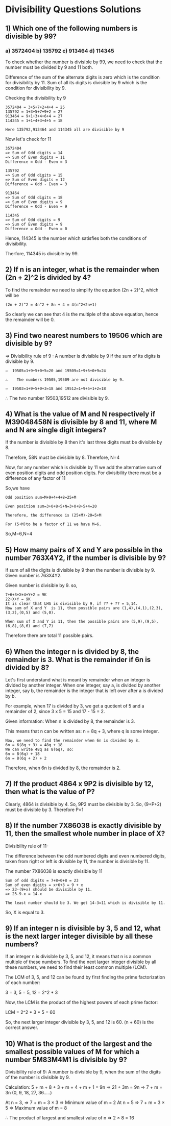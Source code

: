# Divisibility Questions Solutions

## 1) Which one of the following numbers is divisible by 99?
### a) 3572404 b) 135792 c) 913464 d) 114345
To check whether the number is divisible by 99, we need to check that the number must be divided by 9 and 11 both.

Difference of the sum of the alternate digits is zero which is the condition for divisibility by 11. Sum of all its digits is divisible by 9 which is the condition for divisibility by 9.

Checking the divisibility by 9
```
3572404 = 3+5+7+2+4+4 = 25
135792 = 1+3+5+7+9+2 = 27
913464 = 9+1+3+4+6+4 = 27
114345 = 1+1+4+3+4+5 = 18

Here 135792,913464 and 114345 all are divisible by 9
```
Now let's check for 11

```
3572404 
=> Sum of Odd digits = 14
=> Sum of Even digits = 11
Difference = Odd - Even = 3

135792 
=> Sum of Odd digits = 15
=> Sum of Even digits = 12
Difference = Odd - Even = 3

913464 
=> Sum of Odd digits = 18
=> Sum of Even digits = 9
Difference = Odd - Even = 9

114345 
=> Sum of Odd digits = 9
=> Sum of Even digits = 9
Difference = Odd - Even = 0
```

Hence, 114345 is the number which satisfies both the conditions of divisibility.

Therfore, 114345 is divisible by 99.

## 2) If n is an integer, what is the remainder when (2n + 2)^2 is divided by 4?

To find the remainder we need to simplify the equation (2n + 2)^2, which will be

```
(2n + 2)^2 = 4n^2 + 8n + 4 = 4(n^2+2n+1)
```
So clearly we can see that 4 is the multiple of the above equation, hence the remainder will be 0.

## 3) Find two nearest numbers to 19506 which are divisible by 9?

⇒  Divisibility rule of 9 : A number is divisible by 9 if the sum of its digits is divisible by 9.
```
⇒  19505=1+9+5+0+5=20 and 19509=1+9+5+0+9=24

∴    The numbers 19505,19509 are not divisible by 9.

⇒  19503=1+9+5+0+3=18 and 19512=1+9+5+1+2=18
```
∴   The two number 19503,19512 are divisible by 9.

## 4) What is the value of M and N respectively if M39048458N is divisible by 8 and 11, where M and N are single digit integers?

If the number is divisible by 8 then it's last three digits must be divisible by 8.

Therefore, 58N must be divisible by 8. Therefore, N=4

Now, for any number which is divisible by 11 we add the alternative sum of even position digits and odd position digits. For divisibility there must be a difference of any factor of 11

So,we have
```
Odd position sum=M+9+4+4+8=25+M

Even position sum=3+0+8+5+N=3+0+8+5+4=20

Therefore, the difference is (25+M)-20=5+M

For (5+M)to be a factor of 11 we have M=6.
```
So,M=6,N=4

## 5) How many pairs of X and Y are possible in the number 763X4Y2, if the number is divisible by 9?

If sum of all the digits is divisible by 9 then the number is divisible by 9. Given number is 763X4Y2.

Given number is divisible by 9.
so, 
```
7+6+3+X+4+Y+2 = 9K
22+X+Y = 9K
It is clear that LHS is divisible by 9, if ?? + ?? = 5,14.
Now sum of X and Y  is 11, then possible pairs are (1,4),(4,1),(2,3),(3,2),(0,5) and (5,0).

When sum of X and Y is 11, then the possible pairs are (5,9),(9,5),(6,8),(8,6) and (7,7)
```
Therefore there are total 11 possible pairs.

## 6) When the integer n is divided by 8, the remainder is 3. What is the remainder if 6n is divided by 8?

Let's first understand what is meant by remainder when an integer is divided by another integer. When one integer, say a, is divided by another integer, say b, the remainder is the integer that is left over after a is divided by b. 

For example, when 17 is divided by 3, we get a quotient of 5 and a remainder of 2, since 3 x 5 = 15 and 17 - 15 = 2.

Given information: When n is divided by 8, the remainder is 3.

This means that n can be written as:
n = 8q + 3, where q is some integer.

```
Now, we need to find the remainder when 6n is divided by 8.
6n = 6(8q + 3) = 48q + 18
We can write 48q as 8(6q), so:
6n = 8(6q) + 18
6n = 8(6q + 2) + 2
```
Therefore, when 6n is divided by 8, the remainder is 2.

## 7) If the product 4864 x 9P2 is divisible by 12, then what is the value of P?

Clearly, 4864 is divisible by 4.
So, 9P2 must be divisible by 3. So, (9+P+2) must be divisible by 3. Therefore P=1

## 8) If the number 7X86038 is exactly divisible by 11, then the smallest whole number in place of X?

Divisibility rule of 11-

The difference between the odd numbered digits and even numbered digits, taken from right or left is divisible by 11, the number is divisible by 11.

The number 7X86038 is exactly divisible by 11 

```
Sum of odd digits = 7+8+0+8 = 23
Sum of even digits = x+6+3 = 9 + x
=> 23-(9+x) should be divisible by 11.
=> 23-9-x = 14-x 

The least number should be 3. We get 14-3=11 which is divisible by 11.
```

So, X is equal to 3.

## 9) If an integer n is divisible by 3, 5 and 12, what is the next larger integer divisible by all these numbers?

If an integer n is divisible by 3, 5, and 12, it means that n is a common multiple of these numbers. To find the next larger integer divisible by all these numbers, we need to find their least common multiple (LCM).

The LCM of 3, 5, and 12 can be found by first finding the prime factorization of each number:

3 = 3,
5 = 5,
12 = 2^2 * 3

Now, the LCM is the product of the highest powers of each prime factor:

LCM = 2^2 * 3 * 5 = 60

So, the next larger integer divisible by 3, 5, and 12 is 60. (n + 60) is the correct answer.

## 10) What is the product of the largest and the smallest possible values of M for which a number 5M83M4M1 is divisible by 9?

Divisibility rule of  9: A number is divisible by 9, when the sum of the digits of the number is divisible by 9. 

Calculation: 5 + m + 8 + 3 + m + 4 + m + 1 = 9n  ⇒ 21 + 3m = 9n  ⇒ 7 + m = 3n (0, 9, 18, 27, 36.....) 

At n = 3,  ⇒ 7 + m = 3 × 3 ⇒ Minimum value of m = 2 At n = 5 ⇒ 7 + m = 3 × 5 ⇒ Maximum value of m = 8 

∴ The product of largest and smallest value of n ⇒ 2 × 8 = 16